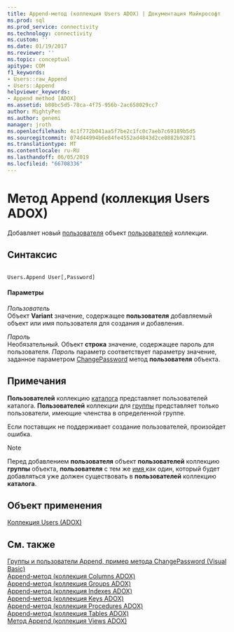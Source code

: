 ```yaml
---
title: Append-метод (коллекция Users ADOX) | Документация Майкрософт
ms.prod: sql
ms.prod_service: connectivity
ms.technology: connectivity
ms.custom: ''
ms.date: 01/19/2017
ms.reviewer: ''
ms.topic: conceptual
apitype: COM
f1_keywords:
- Users::raw_Append
- Users::Append
helpviewer_keywords:
- Append method [ADOX]
ms.assetid: b80bc5d5-78ca-4f75-956b-2ac658029cc7
author: MightyPen
ms.author: genemi
manager: jroth
ms.openlocfilehash: 4c1f772b041aa5f7be2c1fc0c7aeb7c69189b5d5
ms.sourcegitcommit: 074d44994b6e84fe4552ad4843d2ce0882b92871
ms.translationtype: MT
ms.contentlocale: ru-RU
ms.lasthandoff: 06/05/2019
ms.locfileid: "66708336"
---
```

# <a name="append-method-adox-users"></a>Метод Append (коллекция Users ADOX)
Добавляет новый [пользователя](../../../ado/reference/adox-api/user-object-adox.md) объект [пользователей](../../../ado/reference/adox-api/users-collection-adox.md) коллекции.  
  
## <a name="syntax"></a>Синтаксис  
  
```  
  
Users.Append User[,Password]  
```  
  
#### <a name="parameters"></a>Параметры  
 *Пользователь*  
 Объект **Variant** значение, содержащее **пользователя** добавляемый объект или имя пользователя для создания и добавления.  
  
 *Пароль*  
 Необязательный. Объект **строка** значение, содержащее пароль для пользователя. *Пароль* параметр соответствует параметру значение, заданное параметром [ChangePassword](../../../ado/reference/adox-api/changepassword-method-adox.md) метод **пользователя** объекта.  
  
## <a name="remarks"></a>Примечания  
 **Пользователей** коллекцию [каталога](../../../ado/reference/adox-api/catalog-object-adox.md) представляет пользователей каталога. **Пользователей** коллекции для [группы](../../../ado/reference/adox-api/group-object-adox.md) представляет только пользователи, имеющие членства в определенной группе.  
  
 Если поставщик не поддерживает создание пользователей, произойдет ошибка.  
  
> [!NOTE]
>  Перед добавлением **пользователя** объект **пользователей** коллекцию **группы** объекта, **пользователя** с тем же [имя ](../../../ado/reference/adox-api/name-property-adox.md) как один, который будет добавляться уже должен существовать в **пользователей** коллекцию **каталога**.  
  
## <a name="applies-to"></a>Объект применения  
 [Коллекция Users (ADOX)](../../../ado/reference/adox-api/users-collection-adox.md)  
  
## <a name="see-also"></a>См. также  
 [Группы и пользователи Append, пример метода ChangePassword (Visual Basic)](../../../ado/reference/adox-api/groups-and-users-append-changepassword-methods-example-vb.md)   
 [Append-метод (коллекция Columns ADOX)](../../../ado/reference/adox-api/append-method-adox-columns.md)   
 [Append-метод (коллекция Groups ADOX)](../../../ado/reference/adox-api/append-method-adox-groups.md)   
 [Append-метод (коллекция Indexes ADOX)](../../../ado/reference/adox-api/append-method-adox-indexes.md)   
 [Append-метод (коллекция Keys ADOX)](../../../ado/reference/adox-api/append-method-adox-keys.md)   
 [Append-метод (коллекция Procedures ADOX)](../../../ado/reference/adox-api/append-method-adox-procedures.md)   
 [Append-метод (коллекция Tables ADOX)](../../../ado/reference/adox-api/append-method-adox-tables.md)   
 [Метод Append (коллекция Views ADOX)](../../../ado/reference/adox-api/append-method-adox-views.md)
